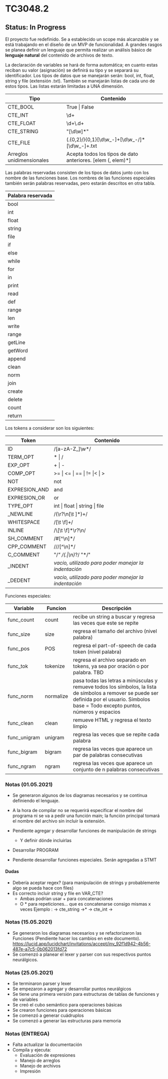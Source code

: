 # TC3048.2

## Status: In Progress

El proyecto fue redefinido. Se a establecido un scope más alcanzable y se está trabajando en el diseño de un MVP de funcionalidad. A grandes rasgos se planea definir un lenguaje que permita realizar un análisis básico de **lenguaje natural** del contenido de archivos de texto. 

La declaración de variables se hará de forma automática; en cuanto estas reciban su valor (asignación) se definirá su tipo y se separará su identificador. Los tipos de datos que se manejarán serán: bool, int, float, string y file (extensión .txt). También se manejarán listas de cada uno de estos tipos. Las listas estarán limitadas a UNA dimensión.

| Tipo                      | Contenido                                                    |
| ------------------------- | ------------------------------------------------------------ |
| CTE_BOOL                  | True \| False                                                |
| CTE_INT                   | \d+                                                          |
| CTE_FLOAT                 | \d+\\.d+                                                     |
| CTE_STRING                | "[\d\w]*"                                                    |
| CTE_FILE                  | (\.{0,2}\/){0,1}[\d\w\_\-]+[\d\w\_\-\/]*[\d\w\_\-]+\.txt     |
| Arreglos unidimensionales | Acepta todos los tipos de dato anteriores.  [elem (, elem)*] |

Las palabras reservadas consisten de los tipos de datos junto con los nombre de las funciones base. Los nombres de las funciones especiales también serán palabras reservadas, pero estarán descritos en otra tabla.

| Palabra reservada |
| ----------------- |
| bool              |
| int               |
| float             |
| string            |
| file              |
| if                |
| else              |
| while             |
| for               |
| in                |
| print             |
| read              |
| def               |
| range             |
| len               |
| write             |
| range             |
| getLine           |
| getWord           |
| append            |
| clean             |
| norm              |
| join              |
| create            |
| delete            |
| count             |
| return            |

Los tokens a considerar son los siguientes:

| Token         | Contenido                                            |
| ------------- | ---------------------------------------------------- |
| ID            | /[a-zA-Z_]\w*/                                       |
| TERM_OPT      | * \| /                                               |
| EXP_OPT       | + \| -                                               |
| COMP_OPT      | >= \| <= \| == \| != \|< \| >                        |
| NOT           | not                                                  |
| EXPRESION_AND | and                                                  |
| EXPRESION_OR  | or                                                   |
| TYPE_OPT      | int \| float \| string \| file                       |
| _NEWLINE      | /(\r?\n[\t ]*)+/                                     |
| WHITESPACE    | /[\t \f]+/                                           |
| INLINE        | /\\[\t \f]*\r?\n/                                    |
| SH_COMMENT    | /#\[^\n\]*/                                          |
| CPP_COMMENT   | /\/\/\[^\n\]*/                                       |
| C_COMMENT     | "/*" /(.\|\n)*?/ "*/"                                |
| _INDENT       | *vacío, utilizado para poder manejar la indentación* |
| _DEDENT       | *vacío, utilizado para poder manejar la indentación* |

Funciones especiales:

| Variable     | Funcion   | Descripción                                                  |
| ------------ | --------- | ------------------------------------------------------------ |
| func_count   | count     | recibe un string a buscar y regresa las veces que este se repite |
| func_size    | size      | regresa el tamaño del archivo (nivel palabra)                |
| func_pos     | POS       | regresa el part-of-speech de cada token (nivel palabra)      |
| func_tok     | tokenize  | regresa el archivo separado en tokens, ya sea por oración o por palabra. TBD |
| func_norm    | normalize | pasa todas las letras a minúsculas y remueve todos los símbolos, la lista de símbolos a remover se puede ser definida por el usuario. Símbolos base = Todo excepto puntos, números y espacios |
| func_clean   | clean     | remueve HTML y regresa el texto limpio                       |
| func_unigram | unigram   | regresa las veces que se repite cada palabra                 |
| func_bigram  | bigram    | regresa las veces que aparece un par de palabras consecutivas |
| func_ngram   | ngram     | regresa las veces que aparece un conjunto de n palabras consecutivas |

### Notas (01.05.2021)

* Se generaron algunos de los diagramas necesarios y se continua definiendo el lenguaje.
* A la hora de compilar no se requerirá especificar el nombre del programa ni se va a pedir una función main; la función principal tomará el nombre del archivo sin incluir la extensión.
* Pendiente agregar y desarrollar funciones de manipulación de strings
	
	* Y definir dónde incluirlas
* Desarrollar PROGRAM
* Pendiente desarrollar funciones especiales. Serán agregadas a STMT

#### Dudas
* Debería aceptar regex? (para manipulación de strings y probablemente algo se pueda hace con files)
* Es correcto incluir string y file en VAR_CTE? 
	* Ambas podrían usar + para concatenaciones 
	* O \* para repeticiones... que es concatenarse consigo mismas x veces
		 Ejemplo : ->  cte_string ->\* -> cte_int ->
### Notas (15.05.2021)
* Se generaron los diagramas necesarios y se refactorizaron las Funciones (Pendiente hacer los cambios en este documento). https://lucid.app/lucidchart/invitations/accept/inv_92f1d942-4b56-487e-a7c5-0b062013fd72
* Se comenzó a planear el lexer y parser con sus respectivos puntos neurálgicos.
### Notas (25.05.2021)
* Se terminaron parser y lexer
* Se empezaron a agregar y desarrollar puntos neurálgicos
* Se tiene una primera versión para estructuras de tablas de funciones y de variables
* Se creó el cubo semántico para operaciones básicas
* Se crearon funciones para operaciones básicas
* Se comenzó a generar cuádruplos
* Se comenzó a generar las estructuras para memoria

### Notas (ENTREGA)
* Falta actualizar la documentación
* Compila y ejecuta:
  * Evaluación de expresiones
  * Manejo de arreglos
  * Manejo de archivos
  * Impresión